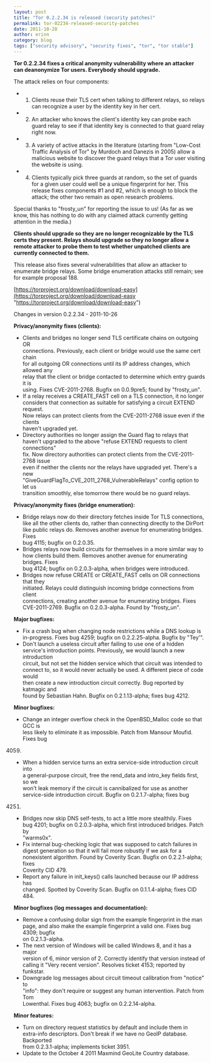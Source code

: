 ```yaml
---
layout: post
title: "Tor 0.2.2.34 is released (security patches)"
permalink: tor-02234-released-security-patches
date: 2011-10-28
author: erinn
category: blog
tags: ["security advisory", "security fixes", "tor", "tor stable"]
---
```


**Tor 0.2.2.34 fixes a critical anonymity vulnerability where an attacker  
can deanonymize Tor users. Everybody should upgrade.**

The attack relies on four components:

- 1) Clients reuse their TLS cert when talking to different relays, so relays can recognize a user by the identity key in her cert. 
- 2) An attacker who knows the client's identity key can probe each guard relay to see if that identity key is connected to that guard relay right now. 
- 3) A variety of active attacks in the literature (starting from "Low-Cost Traffic Analysis of Tor" by Murdoch and Danezis in 2005) allow a malicious website to discover the guard relays that a Tor user visiting the website is using. 
- 4) Clients typically pick three guards at random, so the set of guards for a given user could well be a unique fingerprint for her. This release fixes components #1 and #2, which is enough to block the attack; the other two remain as open research problems.

Special thanks to "frosty\_un" for reporting the issue to us! (As far as we know, this has nothing to do with any claimed attack currently getting attention in the media.)

**Clients should upgrade so they are no longer recognizable by the TLS certs they present. Relays should upgrade so they no longer allow a remote attacker to probe them to test whether unpatched clients are currently connected to them.**

This release also fixes several vulnerabilities that allow an attacker to enumerate bridge relays. Some bridge enumeration attacks still remain; see for example proposal 188.

[https://torproject.org/download/download-easy](https://torproject.org/download/download-easy "https://torproject.org/download/download-easy")

Changes in version 0.2.2.34 - 2011-10-26

**Privacy/anonymity fixes (clients):**

- Clients and bridges no longer send TLS certificate chains on outgoing OR  
connections. Previously, each client or bridge would use the same cert chain  
for all outgoing OR connections until its IP address changes, which allowed any  
relay that the client or bridge contacted to determine which entry guards it is  
using. Fixes CVE-2011-2768. Bugfix on 0.0.9pre5; found by "frosty\_un".
- If a relay receives a CREATE\_FAST cell on a TLS connection, it no longer  
considers that connection as suitable for satisfying a circuit EXTEND request.  
Now relays can protect clients from the CVE-2011-2768 issue even if the clients  
haven't upgraded yet.
- Directory authorities no longer assign the Guard flag to relays that  
haven't upgraded to the above "refuse EXTEND requests to client connections"  
fix. Now directory authorities can protect clients from the CVE-2011-2768 issue  
even if neither the clients nor the relays have upgraded yet. There's a new  
"GiveGuardFlagTo\_CVE\_2011\_2768\_VulnerableRelays" config option to let us  
transition smoothly, else tomorrow there would be no guard relays.

**Privacy/anonymity fixes (bridge enumeration):**

- Bridge relays now do their directory fetches inside Tor TLS connections,  
like all the other clients do, rather than connecting directly to the DirPort  
like public relays do. Removes another avenue for enumerating bridges. Fixes  
bug 4115; bugfix on 0.2.0.35.
- Bridges relays now build circuits for themselves in a more similar way to  
how clients build them. Removes another avenue for enumerating bridges. Fixes  
bug 4124; bugfix on 0.2.0.3-alpha, when bridges were introduced.
- Bridges now refuse CREATE or CREATE\_FAST cells on OR connections that they  
initiated. Relays could distinguish incoming bridge connections from client  
connections, creating another avenue for enumerating bridges. Fixes  
CVE-2011-2769. Bugfix on 0.2.0.3-alpha. Found by "frosty\_un".

**Major bugfixes:**

- Fix a crash bug when changing node restrictions while a DNS lookup is  
in-progress. Fixes bug 4259; bugfix on 0.2.2.25-alpha. Bugfix by "Tey'".
- Don't launch a useless circuit after failing to use one of a hidden  
service's introduction points. Previously, we would launch a new introduction  
circuit, but not set the hidden service which that circuit was intended to  
connect to, so it would never actually be used. A different piece of code would  
then create a new introduction circuit correctly. Bug reported by katmagic and  
found by Sebastian Hahn. Bugfix on 0.2.1.13-alpha; fixes bug 4212.

**Minor bugfixes:**

- Change an integer overflow check in the OpenBSD\_Malloc code so that GCC is  
less likely to eliminate it as impossible. Patch from Mansour Moufid. Fixes bug  
4059.
- When a hidden service turns an extra service-side introduction circuit into  
a general-purpose circuit, free the rend\_data and intro\_key fields first, so we  
won't leak memory if the circuit is cannibalized for use as another  
service-side introduction circuit. Bugfix on 0.2.1.7-alpha; fixes bug  
4251.
- Bridges now skip DNS self-tests, to act a little more stealthily. Fixes  
bug 4201; bugfix on 0.2.0.3-alpha, which first introduced bridges. Patch by  
"warms0x".
- Fix internal bug-checking logic that was supposed to catch failures in  
digest generation so that it will fail more robustly if we ask for a  
nonexistent algorithm. Found by Coverity Scan. Bugfix on 0.2.2.1-alpha; fixes  
Coverity CID 479.
- Report any failure in init\_keys() calls launched because our IP address has  
changed. Spotted by Coverity Scan. Bugfix on 0.1.1.4-alpha; fixes CID 484.

**Minor bugfixes (log messages and documentation):**

- Remove a confusing dollar sign from the example fingerprint in the man  
page, and also make the example fingerprint a valid one. Fixes bug 4309; bugfix  
on 0.2.1.3-alpha.
- The next version of Windows will be called Windows 8, and it has a major  
version of 6, minor version of 2. Correctly identify that version instead of  
calling it "Very recent version". Resolves ticket 4153; reported by  
funkstar.
- Downgrade log messages about circuit timeout calibration from "notice" to  
"info": they don't require or suggest any human intervention. Patch from Tom  
Lowenthal. Fixes bug 4063; bugfix on 0.2.2.14-alpha.

**Minor features:**

- Turn on directory request statistics by default and include them in  
extra-info descriptors. Don't break if we have no GeoIP database. Backported  
from 0.2.3.1-alpha; implements ticket 3951.
- Update to the October 4 2011 Maxmind GeoLite Country database.


